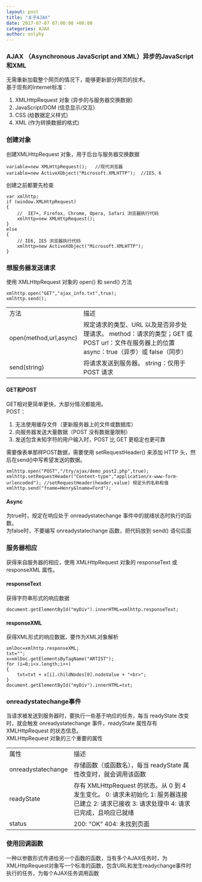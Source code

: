 ```yaml
---
layout: post
title: "关于AJAX"
date: 2017-07-07 07:00:00 +00:00
categories: AJAX
author: onlyhy
---  
```


### AJAX （Asynchronous JavaScript and XML）异步的JavaScript和XML  
   无需重新加载整个网页的情况下，能够更新部分网页的技术。  
   基于现有的Internet标准：
   1. XMLHttpRequest 对象 (异步的与服务器交换数据)
   2. JavaScript/DOM (信息显示/交互)
   3. CSS (给数据定义样式)
   4. XML (作为转换数据的格式)  

### 创建对象  
   创建XMLHttpRequest 对象，用于后台与服务器交换数据

    variable=new XMLHttpRequest();   //现代浏览器
    variable=new ActiveXObject("Microsoft.XMLHTTP");  //IE5、6  

   创建之前都要先检查  

    var xmlhttp;
    if (window.XMLHttpRequest)
    {
        //  IE7+, Firefox, Chrome, Opera, Safari 浏览器执行代码
        xmlhttp=new XMLHttpRequest();
    }
    else
    {
        // IE6, IE5 浏览器执行代码
        xmlhttp=new ActiveXObject("Microsoft.XMLHTTP");
    }  

### 想服务器发送请求  
   使用 XMLHttpRequest 对象的 open() 和 send() 方法  

    xmlhttp.open("GET","ajax_info.txt",true);
    xmlhttp.send();  

<table>
<tr>
    <td>方法</td>
    <td>描述</td>
</tr>
<tr><td>open(method,url,async)</td>
    <td>  
    规定请求的类型、URL 以及是否异步处理请求。  
    method：请求的类型；GET 或 POST  
    url：文件在服务器上的位置  
    async：true（异步）或 false（同步）  
    </td>
    </tr>
<tr><td>send(string)</td>
    <td>  
    将请求发送到服务器。  
    string：仅用于 POST 请求  
    </td></tr>
</table>

#### GET和POST  
   GET相对更简单更快，大部分情况都能用。  
   POST：
   1. 无法使用缓存文件（更新服务器上的文件或数据库）  
   2. 向服务器发送大量数据（POST 没有数据量限制）  
   3. 发送包含未知字符的用户输入时，POST 比 GET 更稳定也更可靠
   
需要像表单那样POST数据，需要使用 setRequestHeader() 来添加 HTTP 头，然后在send()中写希望发送的数据。  

    xmlhttp.open("POST","/try/ajax/demo_post2.php",true);
    xmlhttp.setRequestHeader("Content-type","application/x-www-form-urlencoded"); //setRequestHeader(header,value) 规定头的名称和值
    xmlhttp.send("fname=Henry&lname=Ford");  


#### Async  
   为true时，规定在响应处于 onreadystatechange 事件中的就绪状态时执行的函数。  
   为false时，不要编写 onreadystatechange 函数，把代码放到 send() 语句后面  

### 服务器相应   
   获得来自服务器的相应，使用 XMLHttpRequest 对象的 responseText 或 responseXML 属性。  

#### responseText  
   获得字符串形式的响应数据  

    document.getElementById("myDiv").innerHTML=xmlhttp.responseText;

#### responseXML  
   获得XML形式的响应数据，要作为XML对象解析  

    xmlDoc=xmlhttp.responseXML;
    txt="";
    x=xmlDoc.getElementsByTagName("ARTIST");
    for (i=0;i<x.length;i++)
    {
        txt=txt + x[i].childNodes[0].nodeValue + "<br>";
    }
    document.getElementById("myDiv").innerHTML=txt;


### onreadystatechange事件  
   当请求被发送到服务器时，要执行一些基于响应的任务，每当 readyState 改变时，就会触发 onreadystatechange 事件，readyState 属性存有 XMLHttpRequest 的状态信息。  
   XMLHttpRequest 对象的三个重要的属性
<table>
    <tr>
        <td>属性</td>
        <td>描述</td>
    </tr>
    <tr>
        <td>onreadystatechange</td>
        <td>存储函数（或函数名），每当 readyState 属性改变时，就会调用该函数</td>
    </tr>
    <tr>
        <td>readyState</td>
        <td>
        存有 XMLHttpRequest 的状态。从 0 到 4 发生变化。  
        0: 请求未初始化  
        1: 服务器连接已建立  
        2: 请求已接收  
        3: 请求处理中  
        4: 请求已完成，且响应已就绪</td>
    </tr>
    <tr>
        <td>status</td>
        <td>
        200: "OK"  
        404: 未找到页面</td>
    </tr>
</table>  

### 使用回调函数  
   一种以参数形式传递给另一个函数的函数，当有多个AJAX任务时，为XMLHttpRequest对象写一个标准的函数，包含URL和发生readychange事件时执行的任务，为每个AJAX任务调用函数





   


